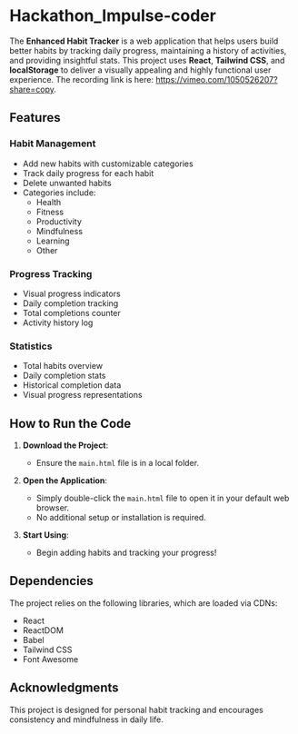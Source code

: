 # Hackathon_Impulse-coder

The **Enhanced Habit Tracker** is a web application that helps users build better habits by tracking daily progress, maintaining a history of activities, and providing insightful stats. This project uses **React**, **Tailwind CSS**, and **localStorage** to deliver a visually appealing and highly functional user experience. The recording link is here: https://vimeo.com/1050526207?share=copy.

## Features

### Habit Management
- Add new habits with customizable categories
- Track daily progress for each habit
- Delete unwanted habits
- Categories include:
  - Health
  - Fitness
  - Productivity
  - Mindfulness
  - Learning
  - Other

### Progress Tracking
- Visual progress indicators
- Daily completion tracking
- Total completions counter
- Activity history log

### Statistics
- Total habits overview
- Daily completion stats
- Historical completion data
- Visual progress representations

## How to Run the Code

1. **Download the Project**:
   - Ensure the `main.html` file is in a local folder.

2. **Open the Application**:
   - Simply double-click the `main.html` file to open it in your default web browser.
   - No additional setup or installation is required.

3. **Start Using**:
   - Begin adding habits and tracking your progress!

## Dependencies

The project relies on the following libraries, which are loaded via CDNs:

- React
- ReactDOM
- Babel
- Tailwind CSS
- Font Awesome

## Acknowledgments

This project is designed for personal habit tracking and encourages consistency and mindfulness in daily life.
